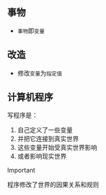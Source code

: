 
## 事物

- `事物`即`变量`

## 改造

- 修改`变量`为`指定值`

## 计算机程序

写程序是：
1. 自己定义了一些变量
2. 并把它连接到真实世界
3. 这些变量开始受真实世界影响
4. 或者影响现实世界

> [!IMPORTANT]
> 程序修改了世界的因果关系和规则
